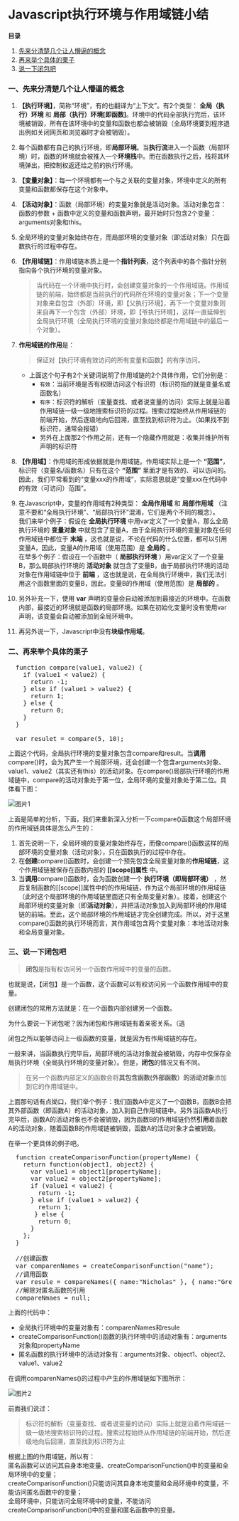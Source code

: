 <h1>Javascript执行环境与作用域链小结</h1>

**目录**  
1. [先来分清楚几个让人懵逼的概念](#chapter1)  
2. [再来举个具体的栗子](#chapter2)  
3. [说一下闭包吧](#chapter3)  

<h3 id="chapter1">一、先来分清楚几个让人懵逼的概念</h3>  

1. **【执行环境】**，简称“环境”，有的也翻译为“上下文”。有2个类型： **全局（执行）环境** 和 **局部（执行）环境[即函数]**。环境中的代码全部执行完后，该环境被销毁，所有在该环境中的变量和函数也都会被销毁（全局环境要到程序退出例如关闭网页和浏览器时才会被销毁）。
2. 每个函数都有自己的执行环境，即**局部环境**。当**执行流**进入一个函数（局部环境）时，函数的环境就会被推入一个**环境栈**中。而在函数执行之后，栈将其环境弹出，把控制权返还给之前的执行环境。
3. **【变量对象】**：每一个环境都有一个与之关联的变量对象，环境中定义的所有变量和函数都保存在这个对象中。
4. **【活动对象】**：函数（局部环境）的变量对象就是活动对象。活动对象包含：函数的参数 + 函数中定义的变量和函数声明，最开始时只包含2个变量：arguments对象和this。
5. 全局环境的变量对象始终存在，而局部环境的变量对象（即活动对象）只在函数执行的过程中存在。
6. **【作用域链】**：作用域链本质上是一个**指针列表**，这个列表中的各个指针分别指向各个执行环境的变量对象。  
	> 当代码在一个环境中执行时，会创建变量对象的一个作用域链。作用域链的前端，始终都是当前执行的代码所在环境的变量对象；下一个变量对象来自包含（外部）环境，即【父执行环境】，再下一个变量对象则来自再下一个包含（外部）环境，即【爷执行环境】，这样一直延伸到全局执行环境（全局执行环境的变量对象始终都是作用域链中的最后一个对象）。  
7. **作用域链的作用**是：  
	> 保证对【执行环境有效访问的所有变量和函数】的有序访问。

	- 上面这个句子有2个关键词说明了作用域链的2个具体作用，它们分别是：  
		+ `有效`：当前环境是否有权限访问这个标识符（标识符指的就是变量名或函数名）
		+ `有序`：标识符的解析（变量查找、或者说变量的访问）实际上就是沿着作用域链一级一级地搜索标识符的过程。搜索过程始终从作用域链的前端开始，然后逐级地向后回溯，直至找到标识符为止。（如果找不到标识符，通常会报错）
		+ 另外在上面那2个作用之前，还有一个隐藏作用就是：收集并维护所有声明的标识符
8. **【作用域】**：作用域的形成依据就是作用域链。作用域实际上是一个 **“范围”**，标识符（变量名/函数名）只有在这个 **“范围”** 里面才是有效的、可以访问的。因此，我们平常看到的“变量xxx的作用域”，实际意思就是“变量xxx在代码中的有效（可访问）范围”。
9. 在Javascript中，变量的作用域有2种类型： **全局作用域** 和 **局部作用域** （注意不要和“全局执行环境”、“局部执行环”混淆，它们是两个不同的概念）。  
	我们来举个例子：假设在 **全局执行环境** 中用var定义了一个变量A，那么全局执行环境的 **变量对象** 中就包含了变量A，由于全局执行环境的变量对象在任何作用域链中都位于 **末端** ，这也就是说，不论在代码的什么位置，都可以引用变量A，因此，变量A的作用域（使用范围）是 **全局的** 。  
	在举多个例子：假设在一个函数中（ **局部执行环境** ）用var定义了一个变量B，那么局部执行环境的 **活动对象** 就包含了变量B，由于局部执行环境的活动对象在作用域链中位于 **前端** ，这也就是说，在全局执行环境中，我们无法引用这个函数里面的变量B，因此，变量B的作用域（使用范围）是 **局部的** 。
10. 另外补充一下，使用 **var** 声明的变量会自动被添加到最接近的环境中。在函数内部，最接近的环境就是函数的局部环境。如果在初始化变量时没有使用var声明，该变量会自动被添加到全局环境中。
11. 再另外说一下，Javascript中没有**块级作用域**。

<h3 id="chapter2">二、再来举个具体的栗子</h3>    

<pre>
  function compare(value1, value2) {
	if (value1 < value2) {
	  return -1;
	} else if (value1 > value2) {
	  return 1;
	} else {
	  return 0;
	}
  }

  var resulet = compare(5, 10);
</pre>

上面这个代码，全局执行环境的变量对象包含compare和result。当**调用**compare()时，会为其产生一个局部环境，还会创建一个包含arguments对象、value1、value2（其实还有this）的活动对象。在compare()局部执行环境的作用域链中，compare的活动对象处于第一位，全局环境的变量对象处于第二位。具体看下图：  

![图片1](zuoyongyu/pic1.png)  

上面是简单的分析，下面，我们来重新深入分析一下compare()函数这个局部环境的作用域链具体是怎么产生的：  

1. 首先说明一下，全局环境的变量对象始终存在，而像compare()函数这样的局部环境的变量对象（活动对象），只在函数执行的过程中存在。
2. 在**创建**compare()函数时，会创建一个预先包含全局变量对象的**作用域链**，这个作用域链被保存在函数内部的 **[[scope]]属性** 中。
3. 当**调用**compare()函数时，会为函数创建一个 **执行环境（即局部环境）** ，然后复制函数的[[scope]]属性中的的作用域链，作为这个局部环境的作用域链（此时这个局部环境的作用域链里面还只有全局变量对象）。接着，创建这个局部环境的变量对象（即**活动对象**），并把活动对象加入到局部环境的作用域链的前端。至此，这个局部环境的作用域链才完全创建完成。所以，对于这里compare()函数的执行环境而言，其作用域包含两个变量对象：本地活动对象和全局变量对象。


<h3 id="chapter3">三、说一下闭包吧</h3>  

> **闭包**是指有权访问另一个函数作用域中的变量的函数。

也就是说，【闭包】是一个函数，这个函数可以有权访问另一个函数作用域中的变量。

创建闭包的常用方法就是：在一个函数内部创建另一个函数。

为什么要说一下闭包呢？因为闭包和作用域链有着亲密关系。（逃

闭包之所以能够访问上一级函数的变量，就是因为有作用域链的存在。

一般来讲，当函数执行完毕后，局部环境的活动对象就会被销毁，内存中仅保存全局执行环境（全局执行环境的变量对象）。但是，**闭包**的情况又有不同。

> 在另一个函数内部定义的函数会将**其包含函数(外部函数）的活动对象**添加到它的作用域链中。

上面那句话有点拗口，我们举个例子：我们函数A中定义了一个函数B，函数B会把其外部函数（即函数A）的活动对象，加入到自己作用域链中。另外当函数A执行完毕后，函数A的活动对象也不会被销毁，因为函数B的作用域链仍然**引用**着函数A的活动对象，随着函数B的作用域链被销毁，函数A的活动对象才会被销毁。

在举一个更具体的例子吧。

<pre>
  function createComparisonFunction(propertyName) {
    return function(object1, object2) {
      var value1 = object1[propertyName];
      var value2 = object2[propertyName];
	  if (value1 < value2) {
	    return -1;
	  } else if (value1 > value2) {
	    return 1;
	   } else {
	    return 0;
	  }
    };
  }

  //创建函数
  var comparenNames = createComparisonFunction("name");
  //调用函数
  var resule = compareNames({ name:"Nicholas" }, { name:"Greg" });
  //解除对匿名函数的引用
  compareNmaes = null;
</pre>

上面的代码中：  

- 全局执行环境中的变量对象有：comparenNames和resule
- createComparisonFunction()函数的执行环境中的活动对象有：arguments对象和propertyName
- 匿名函数的执行环境中的活动对象有：arguments对象、object1、object2、value1、value2

在调用comparenNames()的过程中产生的作用域链如下图所示：

![图片2](zuoyongyu/pic2.png)

前面我们说过：
> 标识符的解析（变量查找、或者说变量的访问）实际上就是沿着作用域链一级一级地搜索标识符的过程。搜索过程始终从作用域链的前端开始，然后逐级地向后回溯，直至找到标识符为止

根据上图的作用域链，所以有：  
匿名函数可以访问其自身本地变量、createComparisonFunction()中的变量和全局环境中的变量；  
createComparisonFunction()只能访问其自身本地变量和全局环境中的变量，不能访问匿名函数中的变量；  
全局环境中，只能访问全局环境中的变量，不能访问createComparisonFunction()中的变量和匿名函数中的变量。


